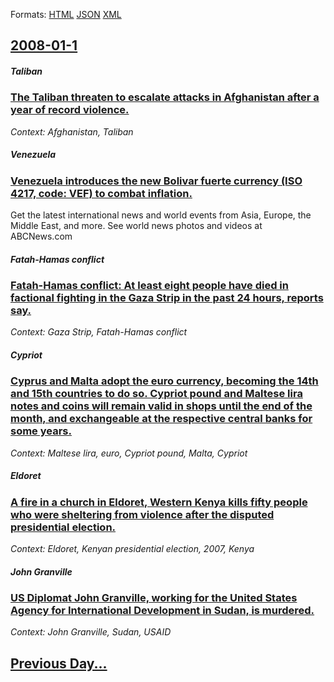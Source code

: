 
Formats: [HTML](2008/01/1/index.html)  [JSON](2008/01/1/index.json)  [XML](2008/01/1/index.xml)  

## [2008-01-1](/news/2008/01/1/index.md)

##### Taliban
### [ The Taliban threaten to escalate attacks in Afghanistan after a year of record violence. ](/news/2008/01/1/the-taliban-threaten-to-escalate-attacks-in-afghanistan-after-a-year-of-record-violence.md)
_Context: Afghanistan, Taliban_

##### Venezuela
### [ Venezuela introduces the new Bolivar fuerte currency (ISO 4217, code: VEF) to combat inflation. ](/news/2008/01/1/venezuela-introduces-the-new-bolavar-fuerte-currency-iso-4217-code-vef-to-combat-inflation.md)
Get the latest international news and world events from Asia, Europe, the Middle East, and more. See world news photos and videos at ABCNews.com

##### Fatah-Hamas conflict
### [ Fatah-Hamas conflict: At least eight people have died in factional fighting in the Gaza Strip in the past 24 hours, reports say. ](/news/2008/01/1/fatahahamas-conflict-at-least-eight-people-have-died-in-factional-fighting-in-the-gaza-strip-in-the-past-24-hours-reports-say.md)
_Context: Gaza Strip, Fatah-Hamas conflict_

##### Cypriot
### [ Cyprus and Malta adopt the euro currency, becoming the 14th and 15th countries to do so. Cypriot pound and Maltese lira notes and coins will remain valid in shops until the end of the month, and exchangeable at the respective central banks for some years. ](/news/2008/01/1/cyprus-and-malta-adopt-the-euro-currency-becoming-the-14th-and-15th-countries-to-do-so-cypriot-pound-and-maltese-lira-notes-and-coins-wil.md)
_Context: Maltese lira, euro, Cypriot pound, Malta, Cypriot_

##### Eldoret
### [ A fire in a church in Eldoret, Western Kenya kills fifty people who were sheltering from violence after the disputed presidential election. ](/news/2008/01/1/a-fire-in-a-church-in-eldoret-western-kenya-kills-fifty-people-who-were-sheltering-from-violence-after-the-disputed-presidential-election.md)
_Context: Eldoret, Kenyan presidential election, 2007, Kenya_

##### John Granville
### [ US Diplomat John Granville, working for the United States Agency for International Development in Sudan, is murdered. ](/news/2008/01/1/us-diplomat-john-granville-working-for-the-united-states-agency-for-international-development-in-sudan-is-murdered.md)
_Context: John Granville, Sudan, USAID_

## [Previous Day...](/news/2007/12/31/index.md)

